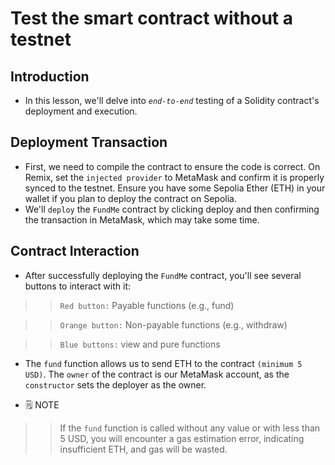 # Test the smart contract without a testnet

## Introduction
- In this lesson, we'll delve into *`end-to-end`* testing of a Solidity contract's deployment and execution.

## Deployment Transaction
- First, we need to compile the contract to ensure the code is correct. On Remix, set the `injected provider` to MetaMask and confirm it is properly synced to the testnet. Ensure you have some Sepolia Ether (ETH) in your wallet if you plan to deploy the contract on Sepolia.
- We'll `deploy` the `FundMe` contract by clicking deploy and then confirming the transaction in MetaMask, which may take some time.

## Contract Interaction
- After successfully deploying the `FundMe` contract, you'll see several buttons to interact with it:

>> `Red button:` Payable functions (e.g., fund)

>> `Orange button:` Non-payable functions (e.g., withdraw)

>> `Blue buttons:` view and pure functions

- The `fund` function allows us to send ETH to the contract `(minimum 5 USD)`. The `owner` of the contract is our MetaMask account, as the `constructor` sets the deployer as the owner.

- 🗒️ NOTE

>> If the `fund` function is called without any value or with less than 5 USD, you will encounter a gas estimation error, indicating insufficient ETH, and gas will be wasted.
